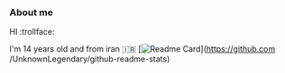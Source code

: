 ### About me
HI :trollface:

I'm 14 years old and from iran 🇮🇷
[![Readme Card](https://github-readme-stats.vercel.app/api/pin/?username=UnknownLegendary&repo=github-readme-stats&theme=ambient_gradient)](https://github.com /UnknownLegendary/github-readme-stats)



<!--
**overninja/overninja** is a ✨ _special_ ✨ repository because its `README.md` (this file) appears on your GitHub profile.

Here are some ideas to get you started:

- 🔭 I’m currently working on ...
- 🌱 I’m currently learning ...
- 👯 I’m looking to collaborate on ...
- 🤔 I’m looking for help with ...
- 💬 Ask me about ...
- 📫 How to reach me: ...
- 😄 Pronouns: ...
- ⚡ Fun fact: ...
-->
